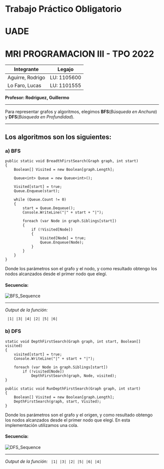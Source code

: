 # Trabajo Práctico Obligatorio

# **UADE**

# MRI PROGRAMACION III - TPO 2022

| Integrante       | Legajo      |
| ---------------- | ----------- |
| Aguirre, Rodrigo | LU: 1105600 |
| Lo Faro, Lucas   | LU: 1101555  |

**Profesor: Rodriguez, Guillermo**

---

Para representar grafos y algoritmos, elegimos **BFS**(_Búsqueda en Anchura_) y **DFS**(_Búsqueda en Profundidad_).


---

## Los algoritmos son los siguientes:

### **a) BFS**

```
public static void BreadthFirstSearch(Graph graph, int start)
{
    Boolean[] Visited = new Boolean[graph.Length];

    Queue<int> Queue = new Queue<int>();

    Visited[start] = true;
    Queue.Enqueue(start);

    while (Queue.Count != 0)
    {
        start = Queue.Dequeue();
        Console.WriteLine("|" + start + "|");

        foreach (var Node in graph.Siblings[start])
        {
            if (!Visited[Node])
            {
                Visited[Node] = true;
                Queue.Enqueue(Node);
            }
        }
    }
}
```

Donde los parámetros son el grafo y el nodo, y como resultado obtengo los nodos alcanzados desde el primer nodo que elegí.

#### Secuencia:

![BFS_Sequence](https://user-images.githubusercontent.com/98764324/178024603-7f2eb92d-c562-457f-94cd-4238b1963aff.jpg)

---

_Output de la función:_

` 
|1| |3| |4| |2| |5| |6| 
`

### **b) DFS**

```
static void DepthFirstSearch(Graph graph, int start, Boolean[] visited)
{
    visited[start] = true;
    Console.WriteLine("|" + start + "|");

    foreach (var Node in graph.Siblings[start])
        if (!visited[Node])
            DepthFirstSearch(graph, Node, visited);
}

public static void RunDepthFirstSearch(Graph graph, int start)
{
    Boolean[] Visited = new Boolean[graph.Length];
    DepthFirstSearch(graph, start, Visited);
}

```

Donde los parámetros son el grafo y el origen, y como resultado obtengo los nodos alcanzados desde el primer nodo que elegí. En esta implementación utilizamos una cola.

#### Secuencia:

![DFS_Sequence](https://user-images.githubusercontent.com/98764324/178025024-9a391934-b58a-4dcd-b145-6ccd55894e99.jpg)

---

_Output de la función:_
` 
|1| |3| |2| |5| |6| |4| 
`
